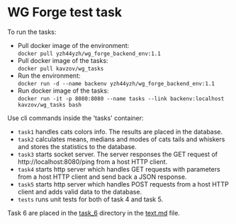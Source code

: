 # WG Forge test task
To run the tasks:
- Pull docker image of the environment:  
`docker pull yzh44yzh/wg_forge_backend_env:1.1`  
- Pull docker image of the tasks:  
`docker pull kavzov/wg_tasks`  
- Run the environment:  
`docker run -d --name backenv yzh44yzh/wg_forge_backend_env:1.1`
- Run docker image of the tasks:  
`docker run -it -p 8080:8080 --name tasks --link backenv:localhost kavzov/wg_tasks bash`

Use cli commands inside the 'tasks' container:  
- `task1` handles cats colors info. The results are placed in the database.  
- `task2` calculates means, medians and modes of cats tails and whiskers and stores the statistics to the database.  
- `task3` starts socket server. The server responses the GET request of http://localhost:8080/ping from a host HTTP client.  
- `task4` starts http server which handles GET requests with parameters from a host HTTP client and send back a JSON response.  
- `task5` starts http server which handles POST requests from a host HTTP client and adds valid data to the database.  
- `tests` runs unit tests for both of task 4 and task 5.

Task 6 are placed in the [task_6](https://github.com/kavzov/testtask/tree/master/task_6) directory in the [text.md](https://github.com/kavzov/testtask/blob/master/task_6/text.md) file.  
